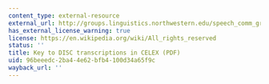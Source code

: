 ```yaml
---
content_type: external-resource
external_url: http://groups.linguistics.northwestern.edu/speech_comm_group/documents/CELEX/Phonetic%20codes%20for%20CELEX.pdf
has_external_license_warning: true
license: https://en.wikipedia.org/wiki/All_rights_reserved
status: ''
title: Key to DISC transcriptions in CELEX (PDF)
uid: 96beeedc-2ba4-4e62-bfb4-100d34a65f9c
wayback_url: ''
---
```

